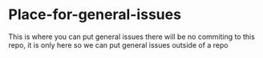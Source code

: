 # Place-for-general-issues
This is where you can put general issues
there will be no commiting to this repo, it is only here so we can put general issues outside of a repo
